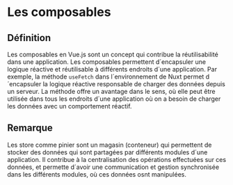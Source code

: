 # Les composables

## Définition

Les composables en Vue.js sont un concept qui contribue la réutilisabilité dans une application. Les composables
permettent d´encapsuler une logique réactive et réutilisable à différents endroits d´une application. Par exemple, la méthode `useFetch` dans l´environnement de
Nuxt permet d´encapsuler la logique réactive responsable de charger des données depuis un serveur. La méthode offre un avantage dans le sens, où elle peut être utilisée
dans tous les endroits d´une application où on a besoin de charger les données avec un comportement réactif.

## Remarque

Les store comme pinier sont un magasin (conteneur) qui permettent de stocker des données qui sont partagées par différents modules d´une application. 
Il contribue à la centralisation des opérations effectuées sur ces données, et permette d´avoir une communication et gestion synchronisée dans les différents modules, où ces données osnt manipulées.